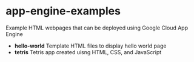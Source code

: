# app-engine-examples

Example HTML webpages that can be deployed using Google Cloud App Engine

* **hello-world** Template HTML files to display hello world page
* **tetris** Tetris app created uisng HTML, CSS, and JavaScript
